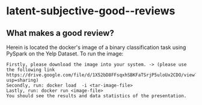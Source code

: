 # latent-subjective-good--reviews
## What makes a good review?
Herein is located the docker's image of a binary classification task using PySpark on the Yelp Dataset. 
To run the image:
```
Firstly, please download the image into your system. -> (please use the following link 
https://drive.google.com/file/d/1X52bD8FFsqxhSBKFaTSrjP5uloUx2CDO/view?usp=sharing)
Secondly, run: docker load  -i <tar-image-file>
Lastly, run: docker run <image-file>
You should see the results and data statistics of the presentation.
```
